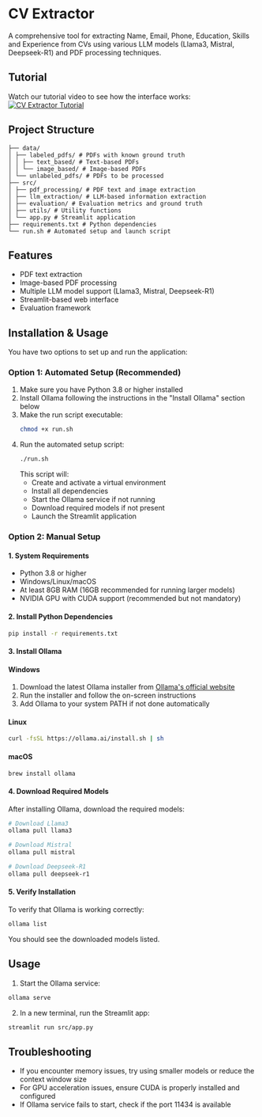 # CV Extractor

A comprehensive tool for extracting Name, Email, Phone, Education, Skills and Experience from CVs using various LLM models (Llama3, Mistral, Deepseek-R1) and PDF processing techniques.

## Tutorial

Watch our tutorial video to see how the interface works:
[![CV Extractor Tutorial](https://img.youtube.com/vi/vIJnzV1sH7I/0.jpg)](https://www.youtube.com/watch?v=vIJnzV1sH7I)

## Project Structure

```
├── data/
│ ├── labeled_pdfs/ # PDFs with known ground truth
│ │ ├── text_based/ # Text-based PDFs
│ │ └── image_based/ # Image-based PDFs
│ └── unlabeled_pdfs/ # PDFs to be processed
├── src/
│ ├── pdf_processing/ # PDF text and image extraction
│ ├── llm_extraction/ # LLM-based information extraction
│ ├── evaluation/ # Evaluation metrics and ground truth
│ ├── utils/ # Utility functions
│ └── app.py # Streamlit application
├── requirements.txt # Python dependencies
└── run.sh # Automated setup and launch script
```

## Features

- PDF text extraction
- Image-based PDF processing
- Multiple LLM model support (Llama3, Mistral, Deepseek-R1)
- Streamlit-based web interface
- Evaluation framework

## Installation & Usage

You have two options to set up and run the application:

### Option 1: Automated Setup (Recommended)

1. Make sure you have Python 3.8 or higher installed
2. Install Ollama following the instructions in the "Install Ollama" section below
3. Make the run script executable:
   ```bash
   chmod +x run.sh
   ```
4. Run the automated setup script:
   ```bash
   ./run.sh
   ```
   This script will:
   - Create and activate a virtual environment
   - Install all dependencies
   - Start the Ollama service if not running
   - Download required models if not present
   - Launch the Streamlit application

### Option 2: Manual Setup

#### 1. System Requirements

- Python 3.8 or higher
- Windows/Linux/macOS
- At least 8GB RAM (16GB recommended for running larger models)
- NVIDIA GPU with CUDA support (recommended but not mandatory)

#### 2. Install Python Dependencies

```bash
pip install -r requirements.txt
```

#### 3. Install Ollama

#### Windows

1. Download the latest Ollama installer from [Ollama's official website](https://ollama.ai/download)
2. Run the installer and follow the on-screen instructions
3. Add Ollama to your system PATH if not done automatically

#### Linux

```bash
curl -fsSL https://ollama.ai/install.sh | sh
```

#### macOS

```bash
brew install ollama
```

#### 4. Download Required Models

After installing Ollama, download the required models:

```bash
# Download Llama3
ollama pull llama3

# Download Mistral
ollama pull mistral

# Download Deepseek-R1
ollama pull deepseek-r1
```

#### 5. Verify Installation

To verify that Ollama is working correctly:

```bash
ollama list
```

You should see the downloaded models listed.

## Usage

1. Start the Ollama service:

```bash
ollama serve
```

2. In a new terminal, run the Streamlit app:

```bash
streamlit run src/app.py
```

## Troubleshooting

- If you encounter memory issues, try using smaller models or reduce the context window size
- For GPU acceleration issues, ensure CUDA is properly installed and configured
- If Ollama service fails to start, check if the port 11434 is available
